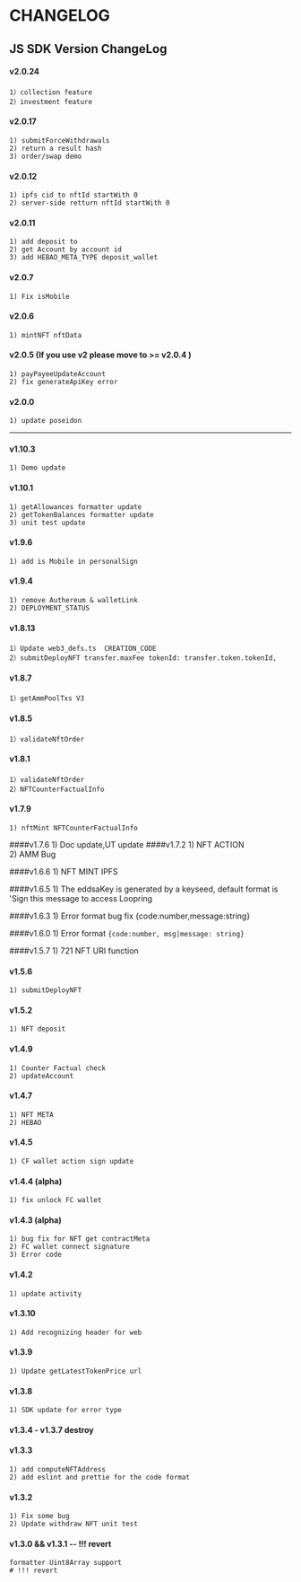 # CHANGELOG

## JS SDK Version ChangeLog

#### v2.0.24

    1）collection feature
    2）investment feature

#### v2.0.17

    1) submitForceWithdrawals
    2) return a result hash
    3) order/swap demo

#### v2.0.12

    1) ipfs cid to nftId startWith 0
    2) server-side retturn nftId startWith 0

#### v2.0.11
    1) add deposit to
    2) get Account by account id
    3) add HEBAO_META_TYPE deposit_wallet

#### v2.0.7
    1) Fix isMobile

####  v2.0.6
    1) mintNFT nftData
####  v2.0.5 (If you use v2 please move to >= v2.0.4 )
    1) payPayeeUpdateAccount
    2) fix generateApiKey error 

####  v2.0.0
    1) update poseidon

***
####  v1.10.3
    1) Demo update

####  v1.10.1
    1) getAllowances formatter update
    2) getTokenBalances formatter update
    3) unit test update

####  v1.9.6
    1) add is Mobile in personalSign
####  v1.9.4
    1) remove Authereum & walletLink
    2) DEPLOYMENT_STATUS
####  v1.8.13
    1）Update web3_defs.ts  CREATION_CODE
    2）submitDeployNFT transfer.maxFee tokenId: transfer.token.tokenId,
####  v1.8.7
    1）getAmmPoolTxs V3
####  v1.8.5
    1）validateNftOrder

####  v1.8.1
    1）validateNftOrder
    2）NFTCounterFactualInfo
#### v1.7.9
    1) nftMint NFTCounterFactualInfo
####v1.7.6
    1) Doc update,UT update
####v1.7.2
    1) NFT ACTION        
    2) AMM Bug

####v1.6.6
    1) NFT MINT IPFS

####v1.6.5
    1) The eddsaKey is generated by a keyseed, default format is 'Sign this message to access Loopring

####v1.6.3
    1) Error format bug fix {code:number,message:string}

####v1.6.0
    1) Error format `{code:number, msg|message: string}`

####v1.5.7
    1) 721 NFT URI function

#### v1.5.6
    1) submitDeployNFT

#### v1.5.2
    1) NFT deposit

#### v1.4.9
    1) Counter Factual check 
    2) updateAccount

#### v1.4.7
    1) NFT META 
    2) HEBAO
#### v1.4.5 
    1) CF wallet action sign update

#### v1.4.4 (alpha)
    1) fix unlock FC wallet
    
#### v1.4.3 (alpha)
    1) bug fix for NFT get contractMeta 
    2) FC wallet connect signature
    3) Error code 

#### v1.4.2
    1) update activity

#### v1.3.10
    1) Add recognizing header for web

#### v1.3.9
    1) Update getLatestTokenPrice url

#### v1.3.8
    1) SDK update for error type

#### v1.3.4 - v1.3.7 destroy

#### v1.3.3
    1) add computeNFTAddress
    2) add eslint and prettie for the code format

#### v1.3.2
    1) Fix some bug
    2) Update withdraw NFT unit test

#### v1.3.0 && v1.3.1 -- !!! revert
    formatter Uint8Array support
    # !!! revert
